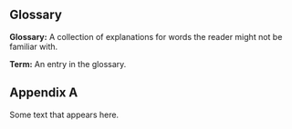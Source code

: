 

## Glossary 


**Glossary:** A collection of explanations for words the reader might not be familiar with.


**Term:** An entry in the glossary.





## Appendix A

Some text that appears here.


